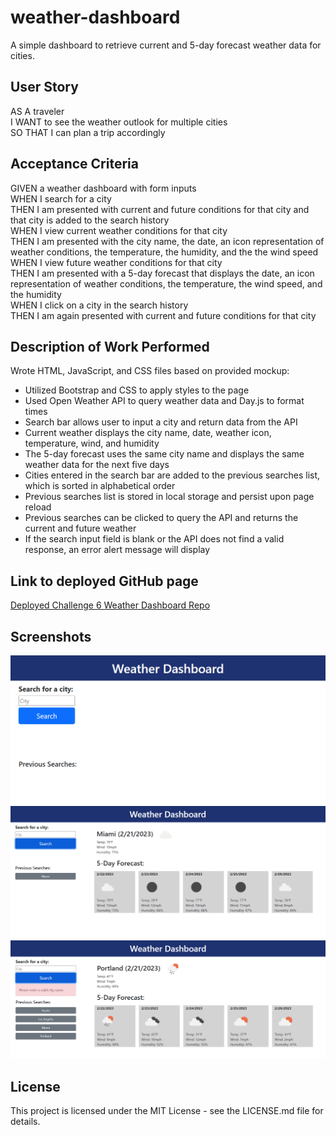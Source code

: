 # weather-dashboard
A simple dashboard to retrieve current and 5-day forecast weather data for cities.

## User Story
AS A traveler  
I WANT to see the weather outlook for multiple cities  
SO THAT I can plan a trip accordingly

## Acceptance Criteria
GIVEN a weather dashboard with form inputs  
WHEN I search for a city  
THEN I am presented with current and future conditions for that city and that city is added to the search history  
WHEN I view current weather conditions for that city  
THEN I am presented with the city name, the date, an icon representation of weather conditions, the temperature, the humidity, and the the wind speed  
WHEN I view future weather conditions for that city  
THEN I am presented with a 5-day forecast that displays the date, an icon representation of weather conditions, the temperature, the wind speed, and the humidity  
WHEN I click on a city in the search history  
THEN I am again presented with current and future conditions for that city

## Description of Work Performed
Wrote HTML, JavaScript, and CSS files based on provided mockup:
* Utilized Bootstrap and CSS to apply styles to the page
* Used Open Weather API to query weather data and Day.js to format times
* Search bar allows user to input a city and return data from the API
* Current weather displays the city name, date, weather icon, temperature, wind, and humidity
* The 5-day forecast uses the same city name and displays the same weather data for the next five days
* Cities entered in the search bar are added to the previous searches list, which is sorted in alphabetical order
* Previous searches list is stored in local storage and persist upon page reload
* Previous searches can be clicked to query the API and returns the current and future weather
* If the search input field is blank or the API does not find a valid response, an error alert message will display

## Link to deployed GitHub page
[Deployed Challenge 6 Weather Dashboard Repo](https://abmetheny.github.io/weather-dashboard/)

## Screenshots
<img src="./assets/images/Screenshot1.png">
<img src="./assets/images/Screenshot2.png">
<img src="./assets/images/Screenshot3.png">

## License
This project is licensed under the MIT License - see the LICENSE.md file for details.